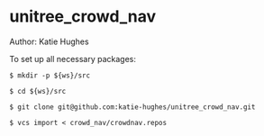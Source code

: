 # unitree_crowd_nav
Author: Katie Hughes

To set up all necessary packages:

`$ mkdir -p ${ws}/src`

`$ cd ${ws}/src`

`$ git clone git@github.com:katie-hughes/unitree_crowd_nav.git`

`$ vcs import < crowd_nav/crowdnav.repos`